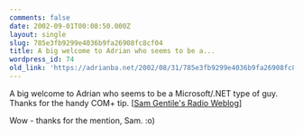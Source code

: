 ```yaml
---
comments: false
date: 2002-09-01T00:08:50.000Z
layout: single
slug: 785e3fb9299e4036b9fa26908fc8cf04
title: A big welcome to Adrian who seems to be a...
wordpress_id: 74
old_link: 'https://adrianba.net/2002/08/31/785e3fb9299e4036b9fa26908fc8cf04/'
---
```

A big welcome to Adrian who seems to be a Microsoft/.NET type of
guy. Thanks for the handy COM+ tip.
[[Sam Gentile's Radio
Weblog](http://radio.weblogs.com/0105852/)]

Wow - thanks for the mention, Sam. :o)
